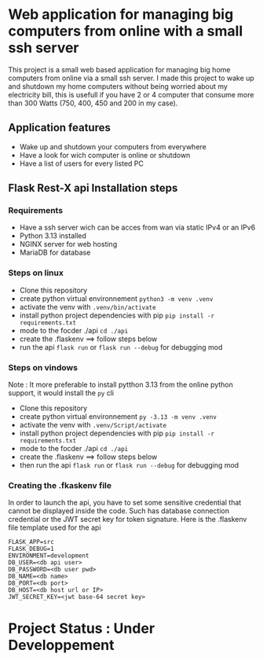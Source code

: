 # Web application for managing big computers from online with a small ssh server
This project is a small web based application for managing big home computers from online via a small ssh server.
I made this project to wake up and shutdown my home computers without being worried about my electricity bill, this is usefull if you have 
2 or 4 computer that consume more than 300 Watts (750, 400, 450 and 200 in my case).

## Application features 
- Wake up and shutdown your computers from everywhere 
- Have a look for wich computer is online or shutdown
- Have a list of users for every listed PC

## Flask Rest-X api Installation steps 
### Requirements
- Have a ssh server wich can be acces from wan via static IPv4 or an IPv6
- Python 3.13 installed
- NGINX server for web hosting
- MariaDB for database

### Steps on linux
- Clone this repository
- create python virtual environnement `python3 -m venv .venv`
- activate the venv with `.venv/bin/activate`
- install python project dependencies with pip `pip install -r requirements.txt` 
- mode to the focder ./api `cd ./api`
- create the .flaskenv ==> follow steps below
- run the api `flask run` or `flask run --debug` for debugging mod


### Steps on vindows 
Note : It more preferable to install pytthon 3.13 from the online python support, it would install the `py` cli
- Clone this repository
- create python virtual environnement `py -3.13 -m venv .venv` 
- activate the venv with `.venv/Script/activate`
- install python project dependencies with pip `pip install -r requirements.txt` 
- mode to the focder ./api `cd ./api`
- create the .flaskenv ==> follow steps below
- then run the api `flask run` or `flask run --debug` for debugging mod

### Creating the .fkaskenv file
In order to launch the api, you have to set some sensitive credential that cannot be displayed inside the code. 
Such has database connection credential or the JWT secret key for token signature. 
Here is the .flaskenv file template used for the api  
```
FLASK_APP=src
FLASK_DEBUG=1
ENVIRONMENT=development 
DB_USER=<db api user>
DB_PASSWORD=<db user pwd>
DB_NAME=<db name>
DB_PORT=<db port>
DB_HOST=<db host url or IP>
JWT_SECRET_KEY=<jwt base-64 secret key>
```

# Project Status : Under Developpement